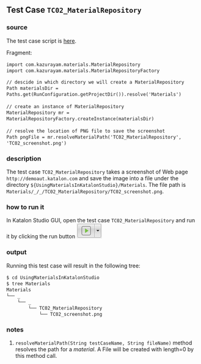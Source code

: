 ## Test Case `TC02_MaterialRepository`

### source
The test case script is  [here](Scripts/TC02_MaterialRepository/Script1536642272611.groovy).

Fragment:
```
import com.kazurayam.materials.MaterialRepository
import com.kazurayam.materials.MaterialRepositoryFactory
```

```
// descide in which directory we will create a MaterialRepository
Path materialsDir = Paths.get(RunConfiguration.getProjectDir()).resolve('Materials')

// create an instance of MaterialRepository
MaterialRepository mr = MaterialRepositoryFactory.createInstance(materialsDir)

// resolve the location of PNG file to save the screenshot
Path pngFile = mr.resolveMaterialPath('TC02_MaterialRepository', 'TC02_screenshot.png')
```

### description

The test case `TC02_MaterialRepository` takes a screenshot of Web page `http://demoaut.katalon.com` and save the image into a file under the directory   `${UsingMaterialsInKatalonStudio}/Materials`. The file path is `Materials/_/_/TC02_MaterialRepository/TC02_screenshot.png`.

### how to run it

In Katalon Studio GUI, open the test case `TC02_MaterialRepository` and run it by clicking the run button
![run](docs/images/run_button.PNG)

### output

Running this test case will result in the following tree:

```
$ cd UsingMaterialsInKatalonStudio
$ tree Materials
Materials
└── _
    └── _
        └── TC02_MaterialRepository
            └── TC02_screenshot.png
```

### notes

1. `resolveMaterialPath(String testCaseName, String fileName)` method resolves the path for a *material*. A File will be created with length=0 by this method call.
